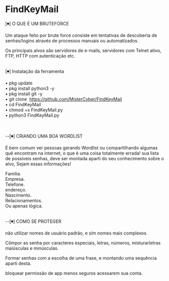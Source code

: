 # FindKeyMail


[◾] O QUE É UM BRUTEFORCE<br>

Um ataque feito por brute force consiste em tentativas de descoberta de senhas/logins através de processos manuais ou automatizados. 

Os principais alvos são servidores de e-mails, servidores com Telnet ativo, FTP, HTTP com autenticação etc.<br><br>



[◾] Instalação da ferramenta<br>

• pkg update<br>
• pkg install python3 -y<br>
• pkg install git -y<br>
• git clone&nbsp; https://github.com/MisterCyber/FindKeyMail<br>
• cd FindKeyMail<br>
• chmod +x FindKeyMail.py<br>
• python3 FindKeyMail.py<br><br><br>

 

--[◾] CRIANDO UMA BOA WORDLIST

É bem comum ver pessoas gerando Wordlist ou compartilhando algumas quê encontram na internet, o que é uma coisa totalmente errada! sua lista de possíveis senhas, deve ser montada aparti do seu conhecimento sobre o alvo, Sejam essas informações!<br>

Família.<br>
Empresa.<br>
Telefone.<br>
endereço.<Br>
Nascimento.<br>
Relacionamentos.<br>
Ou apenas lógica.<br><br>


--[◾] COMO SE PROTEGER

não utilizar nomes de usuário padrão, e sim nomes mais complexos.

Cômpor as​ senha por caracteres especiais, letras, números, misturar​ letras maiúsculas e minúsculas.

Formar​ senhas com a escolha de uma frase, e montando uma sequência aparti desta.

bloquear permissão de app menos seguros acessarem sua conta.
